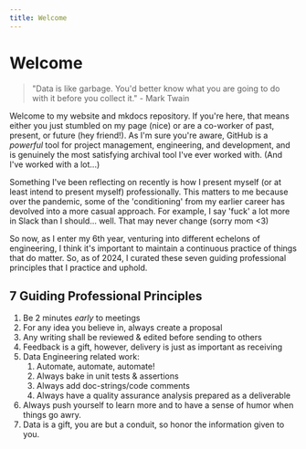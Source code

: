 ```yaml
---
title: Welcome
---
```

# Welcome

> "Data is like garbage. You'd better know what you are going to do with it before you collect it." - Mark Twain

Welcome to my website and mkdocs repository. If you're here, that means either you just stumbled on my page (nice) or are a co-worker of past, present, or future (hey friend!). As I'm sure you're aware, GitHub is a *powerful* tool for project management, engineering, and development, and is genuinely the most satisfying archival tool I've ever worked with. (And I've worked with a lot...)

Something I've been reflecting on recently is how I present myself (or at least intend to present myself) professionally. This matters to me because over the pandemic, some of the 'conditioning' from my earlier career has devolved into a more casual approach. For example, I say 'fuck' a lot more in Slack than I should... well. That may never change (sorry mom <3)


So now, as I enter my 6th year, venturing into different echelons of engineering, I think it's important to maintain a continuous practice of things that do matter. So, as of 2024, I curated these seven guiding professional principles that I practice and uphold.



## **7 Guiding Professional Principles**

1. Be 2 minutes *early* to meetings
2. For any idea you believe in, always create a proposal
3. Any writing shall be reviewed & edited before sending to others
4. Feedback is a gift, however, delivery is just as important as receiving
5. Data Engineering related work:
    1. Automate, automate, automate! 
    2. Always bake in unit tests & assertions 
    3. Always add doc-strings/code comments
    4. Always have a quality assurance analysis prepared as a deliverable
6. Always push yourself to learn more and to have a sense of humor when things go awry.
7. Data is a gift, you are but a conduit, so honor the information given to you.

<!--
For full documentation visit [mkdocs.org](https://www.mkdocs.org).
## Commands

* `mkdocs new [dir-name]` - Create a new project.
* `mkdocs serve` - Start the live-reloading docs server.
* `mkdocs build` - Build the documentation site.
* `mkdocs -h` - Print help message and exit. -->


<!-- https://www.mkdocs.org/user-guide/writing-your-docs/ -->
<!-- https://squidfunk.github.io/mkdocs-material/setup/changing-the-colors/ -->

<!-- 
=== "Unordered list"

    * Sed sagittis eleifend rutrum
    * Donec vitae suscipit est
    * Nulla tempor lobortis orci

=== "Ordered list"

    1. Sed sagittis eleifend rutrum
    2. Donec vitae suscipit est
    3. Nulla tempor lobortis orci -->